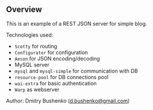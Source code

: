 ## Overview

This is an example of a REST JSON server for simple blog.

Technologies used:

* `Scotty` for routing
* `Configurator` for configuration
* `Aeson` for JSON encoding/decoding
* MySQL server
* `mysql` and `mysql-simple` for communication with DB
* `resource-pool` for DB connections pool
* `wai-extra` for basic authentication
* `Warp` as webserver

Author: Dmitry Bushenko (d.bushenko@gmail.com)